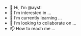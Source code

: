 - 👋 Hi, I’m @aystl
- 👀 I’m interested in ...
- 🌱 I’m currently learning ...
- 💞️ I’m looking to collaborate on ...
- 📫 How to reach me ...

<!---
aystl/aystl is a ✨ special ✨ repository because its `README.md` (this file) appears on your GitHub profile.
You can click the Preview link to take a look at your changes.
--->
